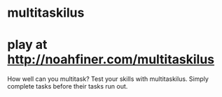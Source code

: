 # multitaskilus
# play at http://noahfiner.com/multitaskilus

How well can you multitask? Test your skills with multitaskilus. Simply complete tasks before their tasks run out.
